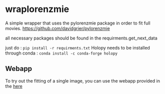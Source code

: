 # wraplorenzmie

A simple wrapper that uses the pylorenzmie package in order to fit full movies.
https://github.com/davidgrier/pylorenzmie

all necessary packages should be found in the requirments.get_next_data

just do : ```pip install -r requirments.txt```
Holopy needs to be installed through conda : ```conda install -c conda-forge holopy```


## Webapp

To try out the fitting of a single image, you can use the webapp provided in the [here](webapp/)
